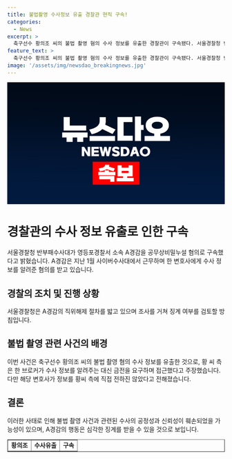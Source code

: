 ```yaml
---
title: 불법촬영 수사정보 유출 경찰관 현직 구속!
categories:
  - News
excerpt: >
  축구선수 황의조 씨의 불법 촬영 혐의 수사 정보를 유출한 경찰관이 구속됐다. 서울경찰청 반부패수사대는 영등포경찰서 소속 A경감을 공무상비밀누설 혐의로 구속했다고 밝혔다. A경감은 지난 1월 사이버수사대에서 근무하며 한 변호사에게 수사 정보를 알려준 혐의를 받는다. 해당 변호사가 정보를 황씨 측에 직접 전달하지는 않았다고 전해졌으며, 경찰청은 A경감의 직위해제 절차를 밟고 징계 여부를 검토할 예정이다.
feature_text: >
  축구선수 황의조 씨의 불법 촬영 혐의 수사 정보를 유출한 경찰관이 구속됐다. 서울경찰청 반부패수사대는 영등포경찰서 소속 A경감을 공무상비밀누설 혐의로 구속했다고 밝혔다. A경감은 지난 1월 사이버수사대에서 근무하며 한 변호사에게 수사 정보를 알려준 혐의를 받는다. 해당 변호사가 정보를 황씨 측에 직접 전달하지는 않았다고 전해졌으며, 경찰청은 A경감의 직위해제 절차를 밟고 징계 여부를 검토할 예정이다.
image: '/assets/img/newsdao_breakingnews.jpg'
---
```


<p><img src="/assets/img/newsdao_breakingnews.jpg" alt="firstkoreanews 속보" /></p>

<h1>경찰관의 수사 정보 유출로 인한 구속</h1>

<p data-ke-size="size16">서울경찰청 반부패수사대가 영등포경찰서 소속 A경감을 공무상비밀누설 혐의로 구속했다고 밝혔습니다. A경감은 지난 1월 사이버수사대에서 근무하며 한 변호사에게 수사 정보를 알려준 혐의를 받고 있습니다.</p>

<h2>경찰의 조치 및 진행 상황</h2>

<p data-ke-size="size16">서울경찰청은 A경감의 직위해제 절차를 밟고 있으며 조사를 거쳐 징계 여부를 검토할 방침입니다.</p>

<h2>불법 촬영 관련 사건의 배경</h2>

<p data-ke-size="size16">이번 사건은 축구선수 황의조 씨의 불법 촬영 혐의 수사 정보를 유출한 것으로, 황 씨 측은 한 브로커가 수사 정보를 알려주는 대신 금전을 요구하며 접근했다고 주장했습니다. 다만 해당 변호사가 정보를 황씨 측에 직접 전하진 않았다고 전해졌습니다.</p>

<h2>결론</h2>

<p data-ke-size="size16">이러한 사태로 인해 불법 촬영 사건과 관련된 수사의 공정성과 신뢰성이 훼손되었을 가능성이 있으며, A경감의 행동은 심각한 징계를 받을 수 있을 것으로 보입니다.</p>

<table style="width: 100%;" border="1">
<tbody>
<tr>
<td style="text-align: center; height: 17px;"><b>황의조</b></td>
<td style="text-align: center; height: 17px;"><b>수사유출</b></td>
<td style="text-align: center; height: 17px;"><b>구속</b></td>
</tr>
</tbody>
</table>

<p data-ke-size="size16">&nbsp;</p>

